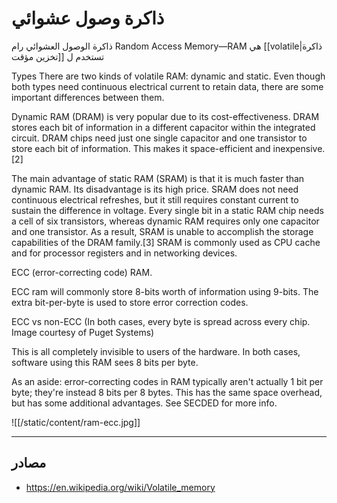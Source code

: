 
# ذاكرة وصول عشوائي

ذاكرة الوصول العشوائي رام Random Access Memory&mdash;RAM هي [[volatile|ذاكرة تخزين مؤقت]] تستخدم ل

Types
There are two kinds of volatile RAM: dynamic and static. Even though both types need continuous electrical current to retain data, there are some important differences between them.

Dynamic RAM (DRAM) is very popular due to its cost-effectiveness. DRAM stores each bit of information in a different capacitor within the integrated circuit. DRAM chips need just one single capacitor and one transistor to store each bit of information. This makes it space-efficient and inexpensive.[2]

The main advantage of static RAM (SRAM) is that it is much faster than dynamic RAM. Its disadvantage is its high price. SRAM does not need continuous electrical refreshes, but it still requires constant current to sustain the difference in voltage. Every single bit in a static RAM chip needs a cell of six transistors, whereas dynamic RAM requires only one capacitor and one transistor. As a result, SRAM is unable to accomplish the storage capabilities of the DRAM family.[3] SRAM is commonly used as CPU cache and for processor registers and in networking devices.


ECC (error-correcting code) RAM.

ECC ram will commonly store 8-bits worth of information using 9-bits. The extra bit-per-byte is used to store error correction codes.

ECC vs non-ECC (In both cases, every byte is spread across every chip. Image courtesy of Puget Systems)

This is all completely invisible to users of the hardware. In both cases, software using this RAM sees 8 bits per byte.

As an aside: error-correcting codes in RAM typically aren't actually 1 bit per byte; they're instead 8 bits per 8 bytes. This has the same space overhead, but has some additional advantages. See SECDED for more info.

![[/static/content/ram-ecc.jpg]]

---

## مصادر

- https://en.wikipedia.org/wiki/Volatile_memory
